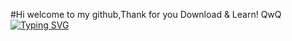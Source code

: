 #Hi welcome to my github,Thank for you Download & Learn! QwQ
[![Typing SVG](https://readme-typing-svg.demolab.com/?lines=Hellow+World;For+My+dream)](https://git.io/typing-svg)
